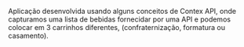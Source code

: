 Aplicação desenvolvida usando alguns conceitos de Contex API, onde capturamos uma lista de bebidas fornecidar por uma API e podemos colocar em 3 carrinhos diferentes, (confraternização, formatura ou casamento).
